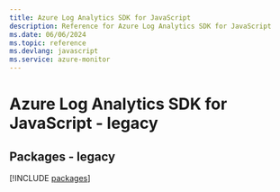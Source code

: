 ```yaml
---
title: Azure Log Analytics SDK for JavaScript
description: Reference for Azure Log Analytics SDK for JavaScript
ms.date: 06/06/2024
ms.topic: reference
ms.devlang: javascript
ms.service: azure-monitor
---
```

# Azure Log Analytics SDK for JavaScript - legacy
## Packages - legacy
[!INCLUDE [packages](log-analytics-index.md)]